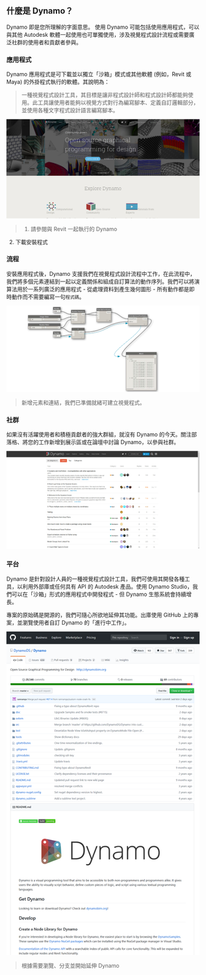 

## 什麼是 Dynamo？

Dynamo 即是您所理解的字面意思。 使用 Dynamo 可能包括使用應用程式，可以與其他 Autodesk 軟體一起使用也可單獨使用，涉及視覺程式設計流程或需要廣泛社群的使用者和貢獻者參與。

### 應用程式

Dynamo 應用程式是可下載並以獨立「沙箱」模式或其他軟體 (例如，Revit 或 Maya) 的外掛程式執行的軟體。其說明為：

> 一種視覺程式設計工具，其目標是讓非程式設計師和程式設計師都能夠使用。此工具讓使用者能夠以視覺方式對行為編寫腳本、定義自訂邏輯部分，並使用各種文字程式設計語言編寫腳本。

![](images/1-2/00-DynamoHomepage.jpg)

> 1. 請參閱與 Revit 一起執行的 Dynamo
2. 下載安裝程式

### 流程

安裝應用程式後，Dynamo 支援我們在視覺程式設計流程中工作，在此流程中，我們將多個元素連結到一起以定義關係和組成自訂算法的動作序列。我們可以將演算法用於一系列廣泛的應用程式 - 從處理資料到產生幾何圖形 - 所有動作都是即時動作而不需要編寫一句```程式碼```。

![視覺程式](images/1-2/01-ProgramFlow.png)

> 新增元素和連結，我們已準備就緒可建立視覺程式。

### 社群

如果沒有活躍使用者和積極貢獻者的強大群組，就沒有 Dynamo 的今天。關注部落格、將您的工作新增到展示區或在論壇中討論 Dynamo，以參與社群。

![論壇](images/1-2/02-Community.png)　

### 平台

Dynamo 是針對設計人員的一種視覺程式設計工具，我們可使用其開發各種工具，以利用外部庫或任何具有 API 的 Autodesk 產品。使用 Dynamo Studio，我們可以在「沙箱」形式的應用程式中開發程式 - 但 Dynamo 生態系統會持續增長。

專案的原始碼是開源的，我們可隨心所欲地延伸其功能。出庫使用 GitHub 上的專案，並瀏覽使用者自訂 Dynamo 的「進行中工作」。

![報告](images/1-2/03-TheRepo.png)

> 根據需要瀏覽、分支並開始延伸 Dynamo

